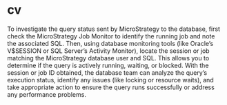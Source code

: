 # cv
To investigate the query status sent by MicroStrategy to the database, first check the MicroStrategy Job Monitor to identify the running job and note the associated SQL. Then, using database monitoring tools (like Oracle’s V$SESSION or SQL Server’s Activity Monitor), locate the session or job matching the MicroStrategy database user and SQL. This allows you to determine if the query is actively running, waiting, or blocked. With the session or job ID obtained, the database team can analyze the query’s execution status, identify any issues (like locking or resource waits), and take appropriate action to ensure the query runs successfully or address any performance problems.